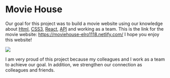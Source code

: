 # Movie House
Our goal for this project was to build a movie website using our knowledge about <a href="https://developer.mozilla.org/en-US/docs/Web/Guide/HTML/HTML5">Html</a>, <a href="https://developer.mozilla.org/en-US/docs/Web/CSS">CSS3</a>, <a href="https://reactjs.org/">React</a>, <a href="https://en.wikipedia.org/wiki/Application_programming_interface">API</a> and working as a team. This is the link for the movie website: https://moviehouse-elro1118.netlify.com/ I hope you enjoy this website!

<img src="src/images/MovieHouse.gif" />

I am very proud of this project because my colleagues and I work as a team to achieve our goal. In addition, we strengthen our connection as colleagues and friends.
